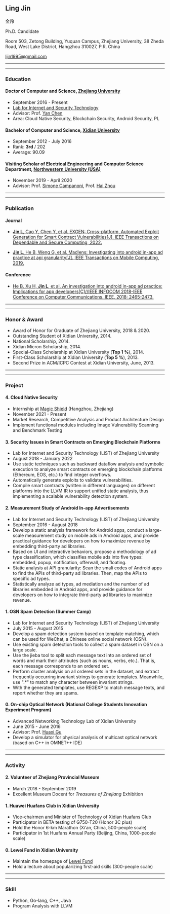 ## Ling Jin

金羚

Ph.D. Candidate

Room 503, Zetong Building, Yuquan Campus, Zhejiang University, 38 Zheda Road, West Lake District, Hangzhou 310027, P.R. China

<ljin1995@gmail.com>

----
----

### Education

#### Doctor of Computer and Science, [Zhejiang University](https://www.zju.edu.cn/english/)

- September 2016 - Present
- [Lab for Internet and Security Technology](https://list.zju.edu.cn/)
- Advisor: Prof. [Yan Chen](http://www.cs.northwestern.edu/~ychen/)
- Area: Cloud Native Security, Blockchain Security, Android Security, PL

#### Bachelor of Computer and Science, [Xidian University](https://en.xidian.edu.cn/)

- September 2012 - July 2016
- Rank: **3rd** / 202
- Average: 90.09

#### Visiting Scholar of Electrical Engineering and Computer Science Department, [Northwestern University (USA)](https://www.mccormick.northwestern.edu/computer-science/)

- November 2019 - April 2020
- Advisor: Prof. [Simone Campanoni](https://users.cs.northwestern.edu/~simonec/), Prof. [Hai Zhou](http://users.eecs.northwestern.edu/~haizhou/)

----
----

### Publication

#### Journal

- [**Jin L**, Cao Y, Chen Y, et al. EXGEN: Cross-platform, Automated Exploit Generation for Smart Contract Vulnerabilities[J]. IEEE Transactions on Dependable and Secure Computing, 2022.](https://ieeexplore.ieee.org/document/9674230)

- [**Jin L**, He B, Weng G, et al. Madlens: Investigating into android in-app ad practice at api granularity[J]. IEEE Transactions on Mobile Computing, 2019.](https://ieeexplore.ieee.org/document/8901140)

#### Conference

- [He B, Xu H, **Jin L**, et al. An investigation into android in-app ad practice: Implications for app developers[C]//IEEE INFOCOM 2018-IEEE Conference on Computer Communications. IEEE, 2018: 2465-2473.](https://ieeexplore.ieee.org/document/8486010)

----
----

### Honor & Award

- Award of Honor for Graduate of Zhejiang University, 2018 & 2020.
- Outstanding Student of Xidian University, 2014.
- National Scholarship, 2014.
- Xidian Micron Scholarship, 2014.
- Special-Class Scholarship at Xidian University (**Top 1 %**), 2014.
- First-Class Scholarship at Xidian University (**Top 5 %**), 2013.
- Second Prize in ACM/ICPC Contest at Xidian University, June, 2013.

----
----

### Project

#### 4. Cloud Native Security

- Internship at [Magic Shield](http://www.magic-shield.com/) (Hangzhou, Zhejiang)
- November 2021 - Present
- Market Research, Competitive Analysis and Product Architecture Design
- Implement functional modules including Image Vulnerability Scanning and Benchmark Testing

#### 3. Security Issues in Smart Contracts on Emerging Blockchain Platforms

- Lab for Internet and Security Technology (LIST) of Zhejiang University
- August 2018 - January 2022
- Use static techniques such as backward dataflow analysis and symbolic execution to analyze smart contracts on emerging blockchain platforms (Ethereum, EOS, etc.) to find integer overflows.
- Automatically generate exploits to validate vulnerabilities.
- Compile smart contracts (written in different languages) on different platforms into the LLVM IR to support unified static analysis, thus implementing a scalable vulnerability detection system.

#### 2. Measurement Study of Android In-app Advertisements

- Lab for Internet and Security Technology (LIST) of Zhejiang University
- September 2016 - August 2018
- Develop a static analysis framework for Android apps, conduct a large-scale measurement study on mobile ads in Android apps, and provide practical guidance for developers on how to maximize revenue by embedding third-party ad libraries.
- Based on UI and interactive behaviors, propose a methodology of ad type classification, which classifies mobile ads into five types: embedded, popup, notification, offerwall, and floating.
- Static analysis at API granularity: Scan the smali codes of Android apps to find the APIs of third-party ad libraries. Then, map the APIs to specific ad types.
- Statistically analyze ad types, ad mediation and the number of ad libraries embedded in Android apps, and provide guidance for developers on how to integrate third-party ad libraries to maximize revenue.

#### 1. OSN Spam Detection (Summer Camp)

- Lab for Internet and Security Technology (LIST) of Zhejiang University
- July 2015 - August 2015
- Develop a spam detection system based on template matching, which can be used for WeChat, a Chinese online social network (OSN).
- Use existing spam detection tools to collect a spam dataset in OSN on a large scale.
- Use the jieba tool to split each message text into an ordered set of words and mark their attributes (such as nouns, verbs, etc.). That is, each message corresponds to an ordered set.
- Perform cluster analysis on all ordered sets in the dataset, and extract frequently occurring invariant strings to generate templates. Meanwhile, use ".*" to match any character between invariant strings.
- With the generated templates, use REGEXP to match message texts, and report whether they are spams.

#### 0. On-chip Optical Network (National College Students Innovation Experiment Program)

- Advanced Networking Technology Lab of Xidian University
- June 2015 - June 2016
- Advisor: Prof. [Huaxi Gu](https://web.xidian.edu.cn/hxgu/en/index.html)
- Develop a simulator for physical analysis of multicast optical network (based on C++ in OMNET++ IDE)

----
----

### Activity

#### 2. Volunteer of Zhejiang Provincial Museum

- March 2018 - September 2019
- Excellent Museum Docent for _Treasures of Zhejiang_ Exhibition

#### 1. Huawei Huafans Club in Xidian University

- Vice-chairmen and Minister of Technology of Xidian Huafans Club
- Participator in BETA testing of G750-T20 (Honor 3C plus)
- Hold the Honor 6-km Marathon (Xi’an, China, 500-people scale)
- Participator in 1st Huafans Annual Party (Beijing, China, 1000-people scale)

#### 0. Lewei Fund in Xidian University

- Maintain the homepage of [Lewei Fund](ilewei.net)
- Hold a lecture about popularizing first-aid skills (300-people scale)

----
----

### Skill

- Python, Go-lang, C++, Java
- Program Analysis with LLVM
